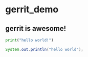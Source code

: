 # gerrit_demo


## gerrit is awesome!


```Python
print("hello world!")
```

```java
System.out.println("hello world");
```

